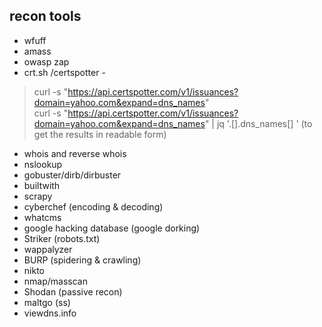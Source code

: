 ## recon tools 

- wfuff
- amass
- owasp zap 
- crt.sh /certspotter -
> curl -s "https://api.certspotter.com/v1/issuances?domain=yahoo.com&expand=dns_names" <br>
> curl -s  "https://api.certspotter.com/v1/issuances?domain=yahoo.com&expand=dns_names" | jq '.[].dns_names[] ' (to get the results in readable form)


- whois and reverse whois
- nslookup 
- gobuster/dirb/dirbuster
- builtwith
- scrapy
- cyberchef (encoding & decoding)
- whatcms
- google hacking database (google dorking)
- Striker (robots.txt)
- wappalyzer
- BURP (spidering & crawling)
- nikto
- nmap/masscan
- Shodan (passive recon)
- maltgo (ss)
- viewdns.info

